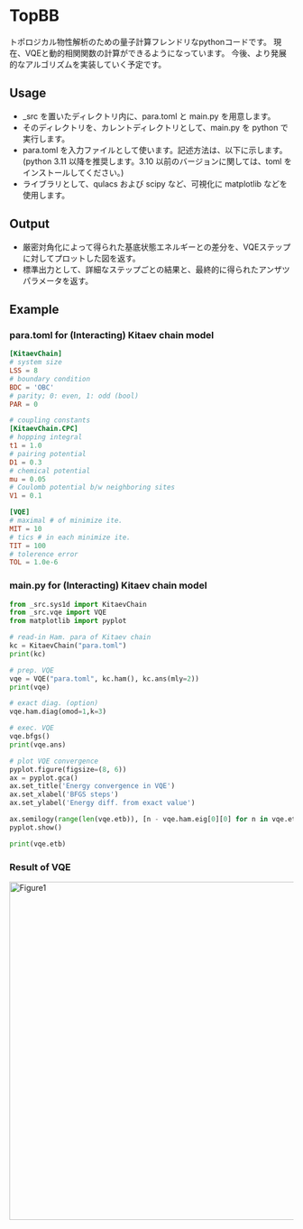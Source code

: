 # TopBB
トポロジカル物性解析のための量子計算フレンドリなpythonコードです。
現在、VQEと動的相関関数の計算ができるようになっています。
今後、より発展的なアルゴリズムを実装していく予定です。

## Usage
- _src を置いたディレクトリ内に、para.toml と main.py を用意します。
- そのディレクトリを、カレントディレクトリとして、main.py を python で実行します。
- para.toml を入力ファイルとして使います。記述方法は、以下に示します。
 (python 3.11 以降を推奨します。3.10 以前のバージョンに関しては、toml をインストールしてください。)
- ライブラリとして、qulacs および scipy など、可視化に matplotlib などを使用します。

## Output
- 厳密対角化によって得られた基底状態エネルギーとの差分を、VQEステップに対してプロットした図を返す。
- 標準出力として、詳細なステップごとの結果と、最終的に得られたアンザツパラメータを返す。

## Example
### para.toml for (Interacting) Kitaev chain model

```toml
[KitaevChain]
# system size
LSS = 8
# boundary condition
BDC = 'OBC'
# parity; 0: even, 1: odd (bool)
PAR = 0

# coupling constants
[KitaevChain.CPC]
# hopping integral
t1 = 1.0
# pairing potential
D1 = 0.3
# chemical potential
mu = 0.05
# Coulomb potential b/w neighboring sites
V1 = 0.1

[VQE]
# maximal # of minimize ite.
MIT = 10
# tics # in each minimize ite. 
TIT = 100
# tolerence error
TOL = 1.0e-6 
```

### main.py for (Interacting) Kitaev chain model

```python
from _src.sys1d import KitaevChain
from _src.vqe import VQE
from matplotlib import pyplot

# read-in Ham. para of Kitaev chain
kc = KitaevChain("para.toml")
print(kc)

# prep. VQE 
vqe = VQE("para.toml", kc.ham(), kc.ans(mly=2))
print(vqe)

# exact diag. (option)
vqe.ham.diag(omod=1,k=3)

# exec. VQE
vqe.bfgs()
print(vqe.ans)

# plot VQE convergence
pyplot.figure(figsize=(8, 6))
ax = pyplot.gca()
ax.set_title('Energy convergence in VQE')
ax.set_xlabel('BFGS steps')
ax.set_ylabel('Energy diff. from exact value')

ax.semilogy(range(len(vqe.etb)), [n - vqe.ham.eig[0][0] for n in vqe.etb]) 
pyplot.show()

print(vqe.etb)
```

### Result of VQE
<img width="800" height="600" alt="Figure1" src="https://github.com/user-attachments/assets/a3d3957a-6527-4ea4-ae58-ce1482a6b57a" />
